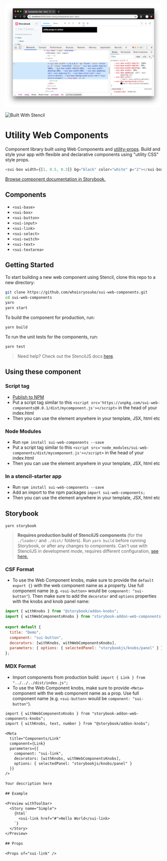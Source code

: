 ![Screenshot of Utility Web Components in action with the <sui-box> component](./screenshot.png)

![Built With Stencil](https://img.shields.io/badge/-Built%20With%20Stencil-16161d.svg?logo=data%3Aimage%2Fsvg%2Bxml%3Bbase64%2CPD94bWwgdmVyc2lvbj0iMS4wIiBlbmNvZGluZz0idXRmLTgiPz4KPCEtLSBHZW5lcmF0b3I6IEFkb2JlIElsbHVzdHJhdG9yIDE5LjIuMSwgU1ZHIEV4cG9ydCBQbHVnLUluIC4gU1ZHIFZlcnNpb246IDYuMDAgQnVpbGQgMCkgIC0tPgo8c3ZnIHZlcnNpb249IjEuMSIgaWQ9IkxheWVyXzEiIHhtbG5zPSJodHRwOi8vd3d3LnczLm9yZy8yMDAwL3N2ZyIgeG1sbnM6eGxpbms9Imh0dHA6Ly93d3cudzMub3JnLzE5OTkveGxpbmsiIHg9IjBweCIgeT0iMHB4IgoJIHZpZXdCb3g9IjAgMCA1MTIgNTEyIiBzdHlsZT0iZW5hYmxlLWJhY2tncm91bmQ6bmV3IDAgMCA1MTIgNTEyOyIgeG1sOnNwYWNlPSJwcmVzZXJ2ZSI%2BCjxzdHlsZSB0eXBlPSJ0ZXh0L2NzcyI%2BCgkuc3Qwe2ZpbGw6I0ZGRkZGRjt9Cjwvc3R5bGU%2BCjxwYXRoIGNsYXNzPSJzdDAiIGQ9Ik00MjQuNywzNzMuOWMwLDM3LjYtNTUuMSw2OC42LTkyLjcsNjguNkgxODAuNGMtMzcuOSwwLTkyLjctMzAuNy05Mi43LTY4LjZ2LTMuNmgzMzYuOVYzNzMuOXoiLz4KPHBhdGggY2xhc3M9InN0MCIgZD0iTTQyNC43LDI5Mi4xSDE4MC40Yy0zNy42LDAtOTIuNy0zMS05Mi43LTY4LjZ2LTMuNkgzMzJjMzcuNiwwLDkyLjcsMzEsOTIuNyw2OC42VjI5Mi4xeiIvPgo8cGF0aCBjbGFzcz0ic3QwIiBkPSJNNDI0LjcsMTQxLjdIODcuN3YtMy42YzAtMzcuNiw1NC44LTY4LjYsOTIuNy02OC42SDMzMmMzNy45LDAsOTIuNywzMC43LDkyLjcsNjguNlYxNDEuN3oiLz4KPC9zdmc%2BCg%3D%3D&colorA=16161d&style=flat-square)

# Utility Web Components

Component library built using Web Components and [utility-props](https://www.npmjs.com/package/utility-props). Build and style your app with flexible and declarative components using "utility CSS" style props.

```js
<sui-box width={[1, 0.5, 0.3]} bg="black" color="white" p="2"></sui-box>
```

[Browse component documentation in Storybook.](http://sui-web-components.netlify.com/)

## Components

- `<sui-base>`
- `<sui-box>`
- `<sui-button>`
- `<sui-input>`
- `<sui-link>`
- `<sui-select>`
- `<sui-switch>`
- `<sui-text>`
- `<sui-textarea>`

## Getting Started

To start building a new web component using Stencil, clone this repo to a new directory:

```bash
git clone https://github.com/whoisryosuke/sui-web-components.git
cd sui-web-components
yarn
yarn start
```

To build the component for production, run:

```bash
yarn build
```

To run the unit tests for the components, run:

```bash
yarn test
```

> Need help? Check out the StencilJS docs [here](https://stenciljs.com/docs/my-first-component).

## Using these component

### Script tag

- [Publish to NPM](https://docs.npmjs.com/getting-started/publishing-npm-packages)
- Put a script tag similar to this `<script src='https://unpkg.com/sui-web-components@0.0.1/dist/mycomponent.js'></script>` in the head of your index.html
- Then you can use the element anywhere in your template, JSX, html etc

### Node Modules

- Run `npm install sui-web-components --save`
- Put a script tag similar to this `<script src='node_modules/sui-web-components/dist/mycomponent.js'></script>` in the head of your index.html
- Then you can use the element anywhere in your template, JSX, html etc

### In a stencil-starter app

- Run `npm install sui-web-components --save`
- Add an import to the npm packages `import sui-web-components;`
- Then you can use the element anywhere in your template, JSX, html etc

## Storybook

`yarn storybook`

> **Requires production build of StencilJS components** (for the `./loader/` and `./dist/` folders). Run `yarn build` before running Storybook, or after any changes to components. Can't use with StencilJS in development mode, requires different configuration, [see here.](https://whoisryosuke.com/blog/2019/using-stencil-with-storybook/)

### CSF Format

- To use the Web Component knobs, make sure to provide the `default export {}` with the web component name as a property. Use full component name (e.g. `<sui-button>` would be `component: "sui-button"`). Then make sure to add the `decorator` and `options` properties with the knobs and knob panel name:

```js
import { withKnobs } from "@storybook/addon-knobs";
import { withWebComponentsKnobs } from "storybook-addon-web-components-knobs";

export default {
  title: "Demo",
  component: "sui-button",
  decorators: [withKnobs, withWebComponentsKnobs],
  parameters: { options: { selectedPanel: "storybookjs/knobs/panel" } }
};
```

### MDX Format

- Import components from production build: `import { Link } from "../../../dist/index.js";`
- To use the Web Component knobs, make sure to provide `<Meta>` component with the web component name as a prop. Use full component name (e.g. `<sui-button>` would be `component: "sui-button"`).

```mdx
import { withWebComponentsKnobs } from "storybook-addon-web-components-knobs";
import { withKnobs, text, number } from "@storybook/addon-knobs";

<Meta
  title="Components/Link"
  component={Link}
  parameters={{
    component: "sui-link",
    decorators: [withKnobs, withWebComponentsKnobs],
    options: { selectedPanel: "storybookjs/knobs/panel" }
  }}
/>

Your description here

## Example

<Preview withToolbar>
  <Story name="Simple">
    {html`
      <sui-link href="#">Hello World</sui-link>
    `}
  </Story>
</Preview>

## Props

<Props of="sui-link" />
```
